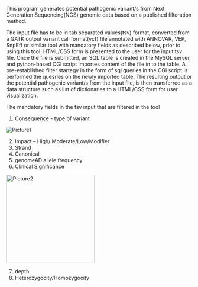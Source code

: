 This program generates potential pathogenic variant/s from Next Generation Sequencing(NGS) genomic data based on a published filteration method.

The input file has to be in tab separated values(tsv) format, converted from a GATK output variant call format(vcf) file annotated with ANNOVAR, VEP, SnpEff or similar tool with mandatory fields as described below, prior to using this tool.
HTML/CSS form is presented to the user for the input tsv file. Once the file is submitted, an SQL table is created in the MySQL server, and python-based CGI script importes content of the file in to the table. A pre-established filter startegy in the form of 
sql queries in the CGI script is performed the quesries on the newly imported table. The resulting output or the potential pathogenic variant/s from the input file, is then transferred as a data structure such as list of dictionaries to a HTML/CSS form for user 
visualization. 

The mandatory fields in the tsv input that are filtered in the tool

1. Consequence - type of variant

![Picture1](https://github.com/user-attachments/assets/500034b5-a85c-4c71-8262-673c7593d661)



2. Impact – High/ Moderate/Low/Modifier
3. Strand
4. Canonical
5. genomeAD allele frequency
6. Clinical Significance

<img width="239" alt="Picture2" src="https://github.com/user-attachments/assets/0e57dfe4-b7a0-4da7-b1b3-579355becede" />

7. depth
8. Heterozygocity/Homozygocity


